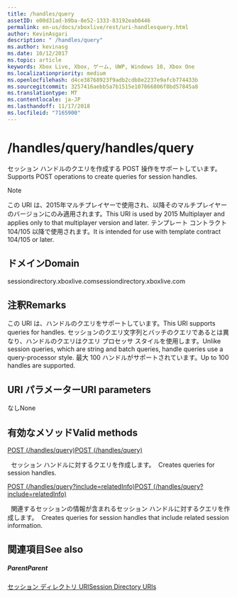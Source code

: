 ```yaml
---
title: /handles/query
assetID: e00d31ad-b9ba-8e52-1333-83192eab0446
permalink: en-us/docs/xboxlive/rest/uri-handlesquery.html
author: KevinAsgari
description: " /handles/query"
ms.author: kevinasg
ms.date: 10/12/2017
ms.topic: article
keywords: Xbox Live, Xbox, ゲーム, UWP, Windows 10, Xbox One
ms.localizationpriority: medium
ms.openlocfilehash: d4ce38768923f9adb2cdb8e2237e9afcb774433b
ms.sourcegitcommit: 3257416aebb5a7b1515e107866806f8bd57845a8
ms.translationtype: MT
ms.contentlocale: ja-JP
ms.lasthandoff: 11/17/2018
ms.locfileid: "7165900"
---
```

# <a name="handlesquery"></a><span data-ttu-id="9846b-104">/handles/query</span><span class="sxs-lookup"><span data-stu-id="9846b-104">/handles/query</span></span>
<span data-ttu-id="9846b-105">セッション ハンドルのクエリを作成する POST 操作をサポートしています。</span><span class="sxs-lookup"><span data-stu-id="9846b-105">Supports POST operations to create queries for session handles.</span></span> 

> [!NOTE] 
> <span data-ttu-id="9846b-106">この URI は、2015年マルチプレイヤーで使用され、以降そのマルチプレイヤーのバージョンにのみ適用されます。</span><span class="sxs-lookup"><span data-stu-id="9846b-106">This URI is used by 2015 Multiplayer and applies only to that multiplayer version and later.</span></span> <span data-ttu-id="9846b-107">テンプレート コントラクト 104/105 以降で使用されます。</span><span class="sxs-lookup"><span data-stu-id="9846b-107">It is intended for use with template contract 104/105 or later.</span></span>  

 
<a id="ID4EQ"></a>

 
## <a name="domain"></a><span data-ttu-id="9846b-108">ドメイン</span><span class="sxs-lookup"><span data-stu-id="9846b-108">Domain</span></span>
<span data-ttu-id="9846b-109">sessiondirectory.xboxlive.com</span><span class="sxs-lookup"><span data-stu-id="9846b-109">sessiondirectory.xboxlive.com</span></span>  
<a id="ID4EV"></a>

 
## <a name="remarks"></a><span data-ttu-id="9846b-110">注釈</span><span class="sxs-lookup"><span data-stu-id="9846b-110">Remarks</span></span>
<span data-ttu-id="9846b-111">この URI は、ハンドルのクエリをサポートしています。</span><span class="sxs-lookup"><span data-stu-id="9846b-111">This URI supports queries for handles.</span></span> <span data-ttu-id="9846b-112">セッションのクエリ文字列とバッチのクエリであるとは異なり、ハンドルのクエリはクエリ プロセッサ スタイルを使用します。</span><span class="sxs-lookup"><span data-stu-id="9846b-112">Unlike session queries, which are string and batch queries, handle queries use a query-processor style.</span></span> <span data-ttu-id="9846b-113">最大 100 ハンドルがサポートされています。</span><span class="sxs-lookup"><span data-stu-id="9846b-113">Up to 100 handles are supported.</span></span>  
<a id="ID4E2"></a>

 
## <a name="uri-parameters"></a><span data-ttu-id="9846b-114">URI パラメーター</span><span class="sxs-lookup"><span data-stu-id="9846b-114">URI parameters</span></span>
 
<span data-ttu-id="9846b-115">なし</span><span class="sxs-lookup"><span data-stu-id="9846b-115">None</span></span>   
<a id="ID4EEB"></a>

 
## <a name="valid-methods"></a><span data-ttu-id="9846b-116">有効なメソッド</span><span class="sxs-lookup"><span data-stu-id="9846b-116">Valid methods</span></span>

[<span data-ttu-id="9846b-117">POST (/handles/query)</span><span class="sxs-lookup"><span data-stu-id="9846b-117">POST (/handles/query)</span></span>](uri-handlesquerypost.md)

<span data-ttu-id="9846b-118">&nbsp;&nbsp;セッション ハンドルに対するクエリを作成します。</span><span class="sxs-lookup"><span data-stu-id="9846b-118">&nbsp;&nbsp;Creates queries for session handles.</span></span>

[<span data-ttu-id="9846b-119">POST (/handles/query?include=relatedInfo)</span><span class="sxs-lookup"><span data-stu-id="9846b-119">POST (/handles/query?include=relatedInfo)</span></span>](uri-handlesqueryincludepost.md)

<span data-ttu-id="9846b-120">&nbsp;&nbsp;関連するセッションの情報が含まれるセッション ハンドルに対するクエリを作成します。</span><span class="sxs-lookup"><span data-stu-id="9846b-120">&nbsp;&nbsp;Creates queries for session handles that include related session information.</span></span>
 
<a id="ID4EQB"></a>

 
## <a name="see-also"></a><span data-ttu-id="9846b-121">関連項目</span><span class="sxs-lookup"><span data-stu-id="9846b-121">See also</span></span>
 
<a id="ID4ESB"></a>

 
##### <a name="parent"></a><span data-ttu-id="9846b-122">Parent</span><span class="sxs-lookup"><span data-stu-id="9846b-122">Parent</span></span> 

[<span data-ttu-id="9846b-123">セッション ディレクトリ URI</span><span class="sxs-lookup"><span data-stu-id="9846b-123">Session Directory URIs</span></span>](atoc-reference-sessiondirectory.md)

   
